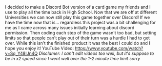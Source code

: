 I decided to make a Discord Bot version of a card game my friends and I use to play all the time back in High School. Now that we are off at different Universities we can now still play this game together over Discord! If we have the time now that is... regardless this project was a bit challenging for me as I came across many issues initially learning about discord permission. Then coding each step of the game wasn't too bad, but setting limits so that people can't play out of their turn was a hurdle I had to get over. While this isn't the finished product it was the best I could do and I hope you enjoy it!
YouTube Video: https://www.youtube.com/watch?v=Sq_Y48IJn4Q
*Disclamer: I can't edit videos too well, but it's suppose to be in x2 speed since I went well over the 1-2 minute time limit sorry*
